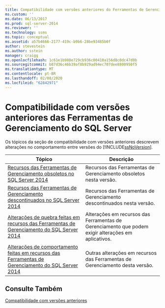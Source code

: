 ```yaml
---
title: Compatibilidade com versões anteriores do Ferramentas de Gerenciamento do SQL Server | Microsoft Docs
ms.custom: ''
ms.date: 06/13/2017
ms.prod: sql-server-2014
ms.reviewer: ''
ms.technology: ssms
ms.topic: conceptual
ms.assetid: a57b4666-2177-419c-b9b6-28be93485b0f
author: stevestein
ms.author: sstein
manager: craigg
ms.openlocfilehash: 1c61e1b980e729cb936c00410a156d8c0dc47d0b
ms.sourcegitcommit: b87d36c46b39af8b929ad94ec707dee8800950f5
ms.translationtype: MT
ms.contentlocale: pt-BR
ms.lasthandoff: 02/08/2020
ms.locfileid: "62842971"
---
```

# <a name="sql-server-management-tools-backward-compatibility"></a>Compatibilidade com versões anteriores das Ferramentas de Gerenciamento do SQL Server
  Os tópicos da seção de compatibilidade com versões anteriores descrevem alterações no comportamento entre versões do [!INCLUDE[ssNoVersion](../includes/ssnoversion-md.md)].  
  
|**Tópico**|**Descrição**|  
|---------------|---------------------|  
|[Recursos das Ferramentas de Gerenciamento obsoletos no SQL Server 2014](../../2014/database-engine/deprecated-management-tools-features-in-sql-server-2014.md)|Recursos das Ferramentas de Gerenciamento obsoletos nesta versão.|  
|[Recursos das Ferramentas de Gerenciamento descontinuados no SQL Server 2014](../../2014/database-engine/discontinued-management-tools-features-in-sql-server-2014.md)|Recursos das Ferramentas de Gerenciamento descontinuados nesta versão.|  
|[Alterações de quebra feitas em recursos das Ferramentas de Gerenciamento do SQL Server 2014](../../2014/database-engine/breaking-changes-to-management-tools-features-in-sql-server-2014.md)|Alterações em recursos das Ferramentas de Gerenciamento que podem exigir alterações em aplicativos.|  
|[Alterações de comportamento feitas em recursos das Ferramentas de Gerenciamento do SQL Server 2014](../../2014/database-engine/behavior-changes-to-management-tools-features-in-sql-server-2014.md)|Outras alterações em recursos das Ferramentas de Gerenciamento desta versão.|  
  
## <a name="see-also"></a>Consulte Também  
 [Compatibilidade com versões anteriores](../../2014/getting-started/backward-compatibility.md)  
  
  
